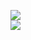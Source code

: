 [![](https://img.shields.io/badge/Made%20With-Github%20Spray-lightgrey.svg?style=for-the-badge&logo=github)](https://github.com/Annihil/github-spray#21919)  
[![](https://i.imgur.com/2DrTn0Z.gif)](https://github.com/Annihil/github-spray)